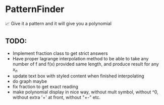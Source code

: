 # PatternFinder
📈 Give it a pattern and it will give you a polynomial

## TODO:
- Implement fraction class to get strict answers
- Have proper lagrange interpolation method to be able to take any number of f and f(x) provided same length, and produce result for any $x_n$
- update text box with styled content when finished interpolating
- do graph maybe
- fix fraction to get exact reading
- make polynomial display in nice way, without mult symbol, without ^0, without extra '+' at front, without "+-" etc.
